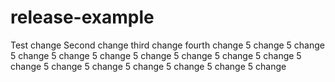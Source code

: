# release-example

Test change
Second change
third change
fourth change
5 change
5 change
5 change
5 change
5 change
5 change
5 change
5 change
5 change
5 change
5 change
5 change
5 change
5 change
5 change
5 change